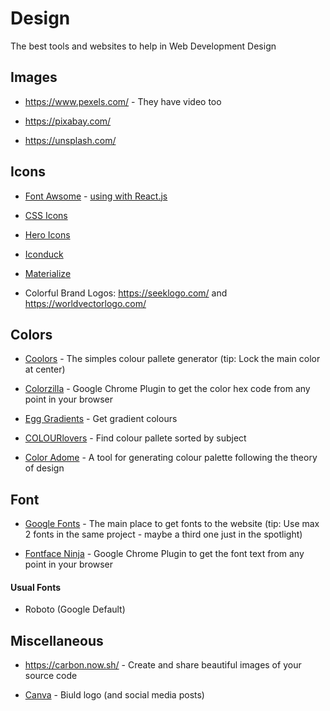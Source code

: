 # Design

The best tools and websites to help in Web Development Design

## Images

- <https://www.pexels.com/> - They have video too

- <https://pixabay.com/>

- <https://unsplash.com/>

## Icons

- [Font Awsome](https://fontawesome.com/) - [using with React.js](https://github.com/PedroMarianoAlmeida/Web-Dev-Panning/blob/master/tutorials/fontawesome-react.md)

- [CSS Icons](https://css.gg/)

- [Hero Icons](https://heroicons.com/)

- [Iconduck](https://iconduck.com/)

- [Materialize](https://materializecss.com/icons.html)

- Colorful Brand Logos: <https://seeklogo.com/> and <https://worldvectorlogo.com/>

## Colors

- [Coolors](https://coolors.co/) - The simples colour pallete generator (tip: Lock the main color at center)

- [Colorzilla](https://www.colorzilla.com/chrome/) - Google Chrome Plugin to get the color hex code from any point in your browser

- [Egg Gradients](https://www.eggradients.com/) - Get gradient colours

- [COLOURlovers](https://www.colourlovers.com/) - Find colour pallete sorted by subject

- [Color Adome](https://color.adobe.com/) - A tool for generating colour palette following the theory of design

## Font

- [Google Fonts](https://fonts.google.com/) - The main place to get fonts to the website (tip: Use max 2 fonts in the same project - maybe a third one just in the spotlight)

- [Fontface Ninja](https://www.fonts.ninja/) - Google Chrome Plugin to get the font text from any point in your browser

#### Usual Fonts

- Roboto (Google Default)

## Miscellaneous

- <https://carbon.now.sh/> - Create and share beautiful images of your source code

- [Canva](https://www.canva.com/) - Biuld logo (and social media posts)
